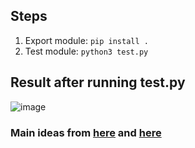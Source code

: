 ## Steps
1. Export module: `pip install .`
2. Test module: `python3 test.py`

## Result after running test.py
![image](https://github.com/user-attachments/assets/39d65924-17f7-41f6-b996-1685b178d2ec)


### Main ideas from [here](https://pypi.org/project/setuptools-zig/) and [here](https://github.com/adamserafini/zaml)
